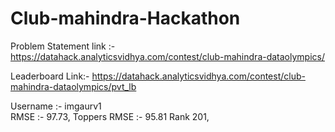 # Club-mahindra-Hackathon

Problem Statement link :- https://datahack.analyticsvidhya.com/contest/club-mahindra-dataolympics/

Leaderboard Link:- https://datahack.analyticsvidhya.com/contest/club-mahindra-dataolympics/pvt_lb

Username :- imgaurv1  
RMSE :- 97.73,  Toppers RMSE :- 95.81
Rank 201, 
